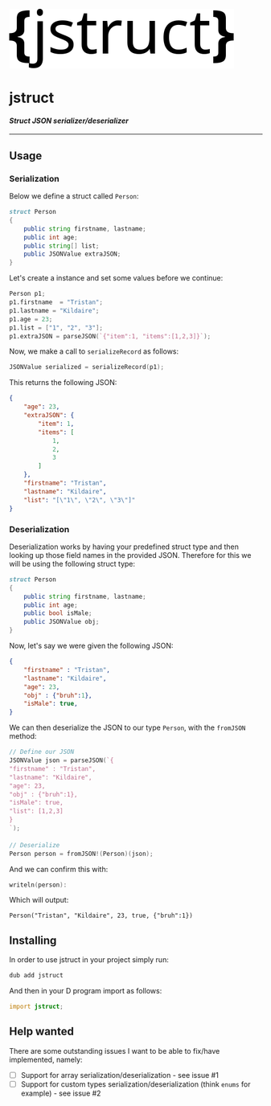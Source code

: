 ![](branding/logo.png)

jstruct
=======

#### _Struct JSON serializer/deserializer_

----

## Usage

### Serialization

Below we define a struct called `Person`:

```d
struct Person
{
    public string firstname, lastname;
    public int age;
    public string[] list;
    public JSONValue extraJSON;
}
```

Let's create a instance and set some values before we continue:

```d
Person p1;
p1.firstname  = "Tristan";
p1.lastname = "Kildaire";
p1.age = 23;
p1.list = ["1", "2", "3"];
p1.extraJSON = parseJSON(`{"item":1, "items":[1,2,3]}`);
```

Now, we make a call to `serializeRecord` as follows:

```d
JSONValue serialized = serializeRecord(p1);
```

This returns the following JSON:

```json
{
    "age": 23,
    "extraJSON": {
        "item": 1,
        "items": [
            1,
            2,
            3
        ]
    },
    "firstname": "Tristan",
    "lastname": "Kildaire",
    "list": "[\"1\", \"2\", \"3\"]"
}
```

### Deserialization

Deserialization works by having your predefined struct type and then looking up those field names in the provided JSON. Therefore for this we will be using the following struct type:

```d
struct Person
{
    public string firstname, lastname;
    public int age;
    public bool isMale;
    public JSONValue obj;
}
```

Now, let's say we were given the following JSON:

```json
{
    "firstname" : "Tristan",
    "lastname": "Kildaire",
    "age": 23,
    "obj" : {"bruh":1},
    "isMale": true,
}
```

We can then deserialize the JSON to our type `Person`, with the `fromJSON` method:

```d
// Define our JSON
JSONValue json = parseJSON(`{
"firstname" : "Tristan",
"lastname": "Kildaire",
"age": 23,
"obj" : {"bruh":1},
"isMale": true,
"list": [1,2,3]
}
`);

// Deserialize
Person person = fromJSON!(Person)(json);
```

And we can confirm this with:

```d
writeln(person):
```

Which will output:

```
Person("Tristan", "Kildaire", 23, true, {"bruh":1})
```

## Installing

In order to use jstruct in your project simply run:

```bash
dub add jstruct
```

And then in your D program import as follows:

```d
import jstruct;
```

## Help wanted

There are some outstanding issues I want to be able to fix/have implemented, namely:

- [ ] Support for array serialization/deserialization - see issue #1
- [ ] Support for custom types serialization/deserialization (think `enums` for example) - see issue #2
